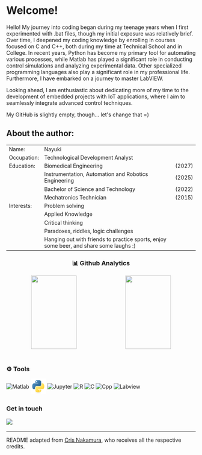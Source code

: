 # Welcome!

Hello! My journey into coding began during my teenage years when I first experimented with .bat files, though my initial exposure was relatively brief. Over time, I deepened my coding knowledge by enrolling in courses focused on C and C++, both during my time at Technical School and in College. In recent years, Python has become my primary tool for automating various processes, while Matlab has played a significant role in conducting control simulations and analyzing experimental data. Other specialized programming languages also play a significant role in my professional life. Furthermore, I have embarked on a journey to master LabVIEW.

Looking ahead, I am enthusiastic about dedicating more of my time to the development of embedded projects with IoT applications, where I aim to seamlessly integrate advanced control techniques.

My GitHub is slightly empty, though... let's change that =)

## About the author:

<table>
  <tr>
    <td> Name: </td> <td>Nayuki</td><td></td>
  </tr>
  <tr>
    <td> Occupation:</td><td> Technological Development Analyst </td><td></td>
  </tr>
  <tr>
    <td> Education: </td> <td> Biomedical Engineering </td><td> (2027) </td>
  </tr>
  <tr>
    <td></td> <td> Instrumentation, Automation and Robotics Engineering </td><td> (2025) </td>
  </td>
  </tr>
  <tr>
    <td> </td> <td> Bachelor of Science and Technology </td><td> (2022) </td>
  </tr>
  <tr>
    <td> </td> <td> Mechatronics Technician </td><td> (2015) </td>
  </tr>
  <tr>
    <td> Interests: </td> <td> Problem solving </td><td> </td>
  </tr>
  <tr>
    <td> </td> <td> Applied Knowledge </td><td> </td>
  </tr>
  <tr>
    <td> </td> <td> Critical thinking </td><td> </td>
  </tr>
  <tr>
    <td> </td> <td> Paradoxes, riddles, logic challenges </td><td> </td>
  </tr>
  <tr>
    <td> </td> <td> Hanging out with friends to practice sports, enjoy some beer, and share some laughs :) </td><td> </td>
  </tr>
<table>


<div align="center">
 <h3>📊 Github Analytics</h3>
  <img width="49%" height="195px" src= "https://github-readme-stats.vercel.app/api?username=nphara&show_icons=true&theme=tokyonight" /> 
  <img width="49%" height="195px" src= "https://github-readme-stats.vercel.app/api/top-langs/?username=nphara&layout=compact&theme=tokyonight"/>
</div>

<div style="display: inline_block"><br>
  <h3>⚙️ Tools</h3>
  <img align="center" alt="Matlab" height="40" src="https://upload.wikimedia.org/wikipedia/commons/thumb/2/21/Matlab_Logo.png/667px-Matlab_Logo.png"/>
  <img align="center" alt="Python" height="40" width="40" src="https://raw.githubusercontent.com/devicons/devicon/master/icons/python/python-original.svg">
  <img align="center" alt="Jupyter" height="40" width="40" src="https://cdn.jsdelivr.net/gh/devicons/devicon/icons/jupyter/jupyter-original-wordmark.svg">
  <img align="center" alt="R" height="40" width="40" src="https://upload.wikimedia.org/wikipedia/commons/thumb/1/1b/R_logo.svg/724px-R_logo.svg.png?20160212050515">  
  <img align="center" alt="C" height="40" src="https://upload.wikimedia.org/wikipedia/commons/thumb/1/18/C_Programming_Language.svg/380px-C_Programming_Language.svg.png?20201031132917">
  <img align="center" alt="Cpp" height="40" src="https://upload.wikimedia.org/wikipedia/commons/thumb/1/18/ISO_C%2B%2B_Logo.svg/306px-ISO_C%2B%2B_Logo.svg.png?20170928190710">
  <img align="center" alt="Labview" height="40" src="https://w7.pngwing.com/pngs/28/134/png-transparent-national-instruments-labview-hd-logo-thumbnail.png">

  <!-- <img align="center" alt="Pandas" height="40" width="40" src="https://cdn.jsdelivr.net/gh/devicons/devicon/icons/pandas/pandas-original.svg">
  <img align="center" alt="Numpy" height="40" width="40" src="https://cdn.jsdelivr.net/gh/devicons/devicon/icons/numpy/numpy-original.svg"> -->
</div>



##

<div> 
  <h3> Get in touch </h3>
  <a href="https://www.linkedin.com/in/nayukihara" target="_blank"><img src="https://img.shields.io/badge/-LinkedIn-%230077B5?style=for-the-badge&logo=linkedin&logoColor=white" target="_blank"></a> 
  
</div>

---
README adapted from [Cris Nakamura](https://github.com/elidianaandrade/dio-lab-open-source/blob/main/community/CrisNakamura.md?plain=1), who receives all the respective credits.
